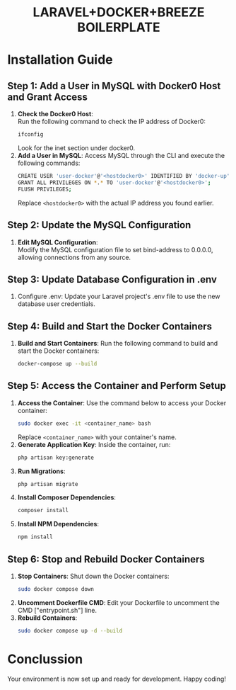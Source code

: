 <h1 align="center">LARAVEL+DOCKER+BREEZE BOILERPLATE<h1/>

#   Installation Guide

## Step 1: Add a User in MySQL with Docker0 Host and Grant Access

1. **Check the Docker0 Host**:  
    Run the following command to check the IP address of Docker0:
    ```bash
    ifconfig
    ```
    Look for the inet section under docker0.
2. **Add a User in MySQL**:
    Access MySQL through the CLI and execute the following commands:
    ```bash
    CREATE USER 'user-docker'@'<hostdocker0>' IDENTIFIED BY 'docker-up';
    GRANT ALL PRIVILEGES ON *.* TO 'user-docker'@'<hostdocker0>';
    FLUSH PRIVILEGES;
    ```
    Replace ```<hostdocker0>``` with the actual IP address you found earlier.

## Step 2: Update the MySQL Configuration

1.  **Edit MySQL Configuration**:    
    Modify the MySQL configuration file to set bind-address to 0.0.0.0, allowing connections from any source.

## Step 3: Update Database Configuration in .env

1.  Configure .env:
    Update your Laravel project's .env file to use the new database user credentials.

## Step 4: Build and Start the Docker Containers
1.  **Build and Start Containers**:
    Run the following command to build and start the Docker containers:
    ```bash
    docker-compose up --build
    ```
## Step 5: Access the Container and Perform Setup
1.  **Access the Container**:
    Use the command below to access your Docker container:
    ```bash
    sudo docker exec -it <container_name> bash
    ```
    Replace ```<container_name>``` with your container's name.
2.  **Generate Application Key**:
    Inside the container, run:
    ```bash
    php artisan key:generate
    ```
3.  **Run Migrations**:
    ```bash
    php artisan migrate
    ```
4.  **Install Composer Dependencies**:
    ```bash
    composer install
    ```
5.  **Install NPM Dependencies**:
    ```bash
    npm install
    ```

## Step 6: Stop and Rebuild Docker Containers
1.  **Stop Containers**:
    Shut down the Docker containers:
    ```bash
    sudo docker compose down
    ```
2.  **Uncomment Dockerfile CMD**:
    Edit your Dockerfile to uncomment the CMD ["entrypoint.sh"] line.
3.  **Rebuild Containers**:
    ```bash
    sudo docker compose up -d --build
    ```

# Conclussion
Your environment is now set up and ready for development. Happy coding!